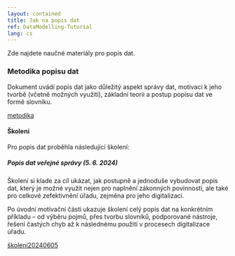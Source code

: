 ```yaml
---
layout: contained
title: Jak na popis dat
ref: DataModelling-Tutorial
lang: cs
---
```


Zde najdete naučné materiály pro popis dat.

### Metodika popisu dat
Dokument uvádí popis dat jako důležitý aspekt správy dat, motivaci k jeho tvorbě (včetně možných využití), základní teorii a postup popisu dat ve formě slovníku.

[metodika]

#### Školení
Pro popis dat proběhla následující školení:

##### Popis dat veřejné správy (5. 6. 2024)
Školení si klade za cíl ukázat, jak postupně a jednoduše vybudovat popis dat, který je možné využít nejen pro naplnění zákonných povinností, ale také pro celkové zefektivnění úřadu, zejména pro jeho digitalizaci.  

Po úvodní motivační části ukazuje školení celý popis dat na konkrétním příkladu – od výběru pojmů, přes tvorbu slovníků, podporované nástroje, řešení častých chyb až k následnému použití v procesech digitalizace úřadu. 

[školení20240605]

<!-- ##### Popis dat veřejné správy - pokračování (1. 6. 2024)
Školení je pokračováním předchozího školení popisu dat. Účastníci budou po rekapitulaci základů popisu dat provedeni doplňujícími informacemi a řešením konkrétních situací, které se při popisu dat často vyskytují. Následně se projektový tým Správy dat podělí o zkušenosti ze své spolupráce na popisu dat s vybranými úřady. 

[školení20241206] -->

[metodika]: ../../přílohy/popis-dat/Metodika-popisu-dat.pdf "Metodika popisu dat"
[školení20240605]: https://www.youtube.com/watch?v=H__fZeszjGQ "Záznam školení"
<!-- [školení20241206]: https://www.youtube.com/watch?v=H__fZeszjGQ "Záznam školení" -->

